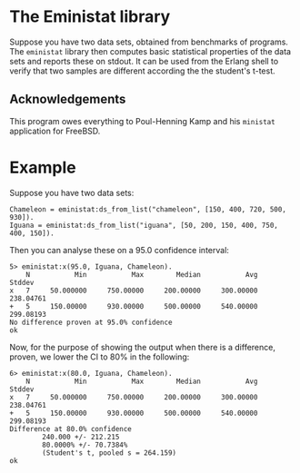 # The Eministat library

Suppose you have two data sets, obtained from benchmarks of programs. The `eministat` library then computes basic statistical properties of the data sets and reports these on stdout. It can be used from the Erlang shell to verify that two samples are different according the the student's t-test.

## Acknowledgements

This program owes everything to Poul-Henning Kamp and his `ministat` application for FreeBSD.

# Example

Suppose you have two data sets:

	Chameleon = eministat:ds_from_list("chameleon", [150, 400, 720, 500, 930]).
	Iguana = eministat:ds_from_list("iguana", [50, 200, 150, 400, 750, 400, 150]).
	
Then you can analyse these on a 95.0 confidence interval:

	5> eministat:x(95.0, Iguana, Chameleon).
	    N           Min           Max        Median           Avg        Stddev
	x   7     50.000000     750.00000     200.00000     300.00000     238.04761
	+   5     150.00000     930.00000     500.00000     540.00000     299.08193
	No difference proven at 95.0% confidence
	ok

Now, for the purpose of showing the output when there is a difference, proven, we lower the CI to 80% in the following:

	6> eministat:x(80.0, Iguana, Chameleon).
	    N           Min           Max        Median           Avg        Stddev
	x   7     50.000000     750.00000     200.00000     300.00000     238.04761
	+   5     150.00000     930.00000     500.00000     540.00000     299.08193
	Difference at 80.0% confidence
	        240.000 +/- 212.215
	        80.0000% +/- 70.7384%
	        (Student's t, pooled s = 264.159)
	ok
